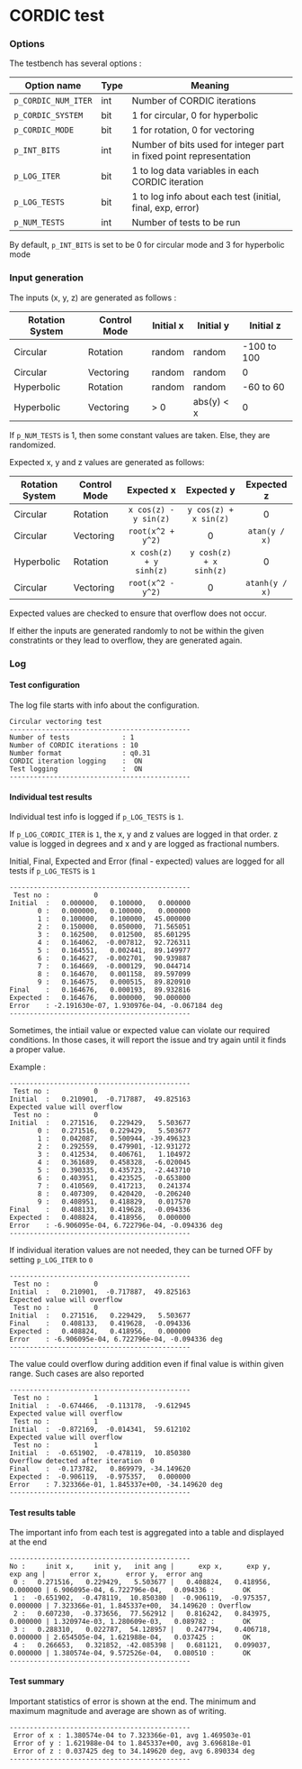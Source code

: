 # CORDIC test

### Options

The testbench has several options :

| Option name               | Type  | Meaning                           |
|---                        |---    |---                                |
| ```p_CORDIC_NUM_ITER```   | int   | Number of CORDIC iterations       |
| ```p_CORDIC_SYSTEM```     | bit   | 1 for circular, 0 for hyperbolic  |
| ```p_CORDIC_MODE```       | bit   | 1 for rotation, 0 for vectoring   |
| ```p_INT_BITS```          | int   | Number of bits used for integer part in fixed point representation |
| ```p_LOG_ITER```          | bit   | 1 to log data variables in each CORDIC iteration |
| ```p_LOG_TESTS```         | bit   | 1 to log info about each test (initial, final, exp, error) |
| ```p_NUM_TESTS```         | int   | Number of tests to be run         |

By default, ```p_INT_BITS``` is set to be 0 for circular mode and 3 for hyperbolic mode

### Input generation

The inputs (x, y, z) are generated as follows :

| Rotation System   | Control Mode  | Initial x     | Initial y     | Initial z     |
|---                |---            |---            |---            |---            |
| Circular          | Rotation      | random        | random        | -100 to 100   |
| Circular          | Vectoring     | random        | random        | 0             |
| Hyperbolic        | Rotation      | random        | random        | -60 to 60     |
| Hyperbolic        | Vectoring     | > 0           | abs(y) < x    | 0             |

If ```p_NUM_TESTS``` is 1, then some constant values are taken. Else, they are randomized. 

Expected x, y and z values are generated as follows:

| Rotation System   | Control Mode  | Expected x                    | Expected y    | Expected z    |
|---                |---            |:---:|:---:|:---:|
| Circular          | Rotation      | ```x cos(z) - y sin(z)``` | ```y cos(z) + x sin(z)``` | 0 |
| Circular          | Vectoring     | ```root(x^2 + y^2)``` | 0 | ```atan(y / x)``` |
| Hyperbolic        | Rotation      | ```x cosh(z) + y sinh(z)``` | ```y cosh(z) + x sinh(z)``` | 0 |
| Circular          | Vectoring     | ```root(x^2 - y^2)``` | 0 | ```atanh(y / x)``` |

Expected values are checked to ensure that overflow does not occur.

If either the inputs are generated randomly to not be within the given constratints or they lead to overflow, they are generated again.

### Log

#### Test configuration

The log file starts with info about the configuration.

```
Circular vectoring test
---------------------------------------------
Number of tests             : 1
Number of CORDIC iterations : 10
Number format               : q0.31
CORDIC iteration logging    :  ON
Test logging                :  ON
---------------------------------------------
```

#### Individual test results

Individual test info is logged if ```p_LOG_TESTS``` is ```1```.

If ```p_LOG_CORDIC_ITER``` is ```1```, the x, y and z values are logged in that order. z value is logged in degrees and x and y are logged as fractional numbers.

Initial, Final, Expected and Error (final - expected) values are logged for all tests if ```p_LOG_TESTS``` is ```1```

```
---------------------------------------------
 Test no :           0
Initial  :   0.000000,   0.100000,   0.000000
       0 :   0.000000,   0.100000,   0.000000
       1 :   0.100000,   0.100000,  45.000000
       2 :   0.150000,   0.050000,  71.565051
       3 :   0.162500,   0.012500,  85.601295
       4 :   0.164062,  -0.007812,  92.726311
       5 :   0.164551,   0.002441,  89.149977
       6 :   0.164627,  -0.002701,  90.939887
       7 :   0.164669,  -0.000129,  90.044714
       8 :   0.164670,   0.001158,  89.597099
       9 :   0.164675,   0.000515,  89.820910
Final    :   0.164676,   0.000193,  89.932816
Expected :   0.164676,   0.000000,  90.000000
Error    : -2.191630e-07, 1.930976e-04, -0.067184 deg
---------------------------------------------
```

Sometimes, the intiail value or expected value can violate our required conditions. In those cases, it will report the issue and try again until it finds a proper value.

Example :

```
---------------------------------------------
 Test no :           0
Initial  :   0.210901,  -0.717887,  49.825163
Expected value will overflow
 Test no :           0
Initial  :   0.271516,   0.229429,   5.503677
       0 :   0.271516,   0.229429,   5.503677
       1 :   0.042087,   0.500944, -39.496323
       2 :   0.292559,   0.479901, -12.931272
       3 :   0.412534,   0.406761,   1.104972
       4 :   0.361689,   0.458328,  -6.020045
       5 :   0.390335,   0.435723,  -2.443710
       6 :   0.403951,   0.423525,  -0.653800
       7 :   0.410569,   0.417213,   0.241374
       8 :   0.407309,   0.420420,  -0.206240
       9 :   0.408951,   0.418829,   0.017570
Final    :   0.408133,   0.419628,  -0.094336
Expected :   0.408824,   0.418956,   0.000000
Error    : -6.906095e-04, 6.722796e-04, -0.094336 deg
---------------------------------------------
```

If individual iteration values are not needed, they can be turned OFF by setting ```p_LOG_ITER``` to ```0```

```
---------------------------------------------
 Test no :           0
Initial  :   0.210901,  -0.717887,  49.825163
Expected value will overflow
 Test no :           0
Initial  :   0.271516,   0.229429,   5.503677
Final    :   0.408133,   0.419628,  -0.094336
Expected :   0.408824,   0.418956,   0.000000
Error    : -6.906095e-04, 6.722796e-04, -0.094336 deg
---------------------------------------------
```

The value could overflow during addition even if final value is within given range. Such cases are also reported

```
---------------------------------------------
 Test no :           1
Initial  :  -0.674466,  -0.113178,  -9.612945
Expected value will overflow
 Test no :           1
Initial  :  -0.872169,  -0.014341,  59.612102
Expected value will overflow
 Test no :           1
Initial  :  -0.651902,  -0.478119,  10.850380
Overflow detected after iteration  0
Final    :  -0.173782,   0.869979, -34.149620
Expected :  -0.906119,  -0.975357,   0.000000
Error    : 7.323366e-01, 1.845337e+00, -34.149620 deg
---------------------------------------------
```

#### Test results table

The important info from each test is aggregated into a table and displayed at the end

```
---------------------------------------------
No :     init x,     init y,   init ang |      exp x,      exp y,     exp ang |      error x,      error y,  error ang
 0 :   0.271516,   0.229429,   5.503677 |   0.408824,   0.418956,    0.000000 | 6.906095e-04, 6.722796e-04,   0.094336 :       OK
 1 :  -0.651902,  -0.478119,  10.850380 |  -0.906119,  -0.975357,    0.000000 | 7.323366e-01, 1.845337e+00,  34.149620 : Overflow
 2 :   0.607230,  -0.373656,  77.562912 |   0.816242,   0.843975,    0.000000 | 1.320974e-03, 1.280609e-03,   0.089782 :       OK
 3 :   0.288310,   0.022787,  54.128957 |   0.247794,   0.406718,    0.000000 | 2.654505e-04, 1.621988e-04,   0.037425 :       OK
 4 :   0.266653,   0.321852, -42.085398 |   0.681121,   0.099037,    0.000000 | 1.380574e-04, 9.572526e-04,   0.080510 :       OK
---------------------------------------------
```

#### Test summary

Important statistics of error is shown at the end. The minimum and maximum magnitude and average are shown as of writing.

```
---------------------------------------------
 Error of x : 1.380574e-04 to 7.323366e-01, avg 1.469503e-01
 Error of y : 1.621988e-04 to 1.845337e+00, avg 3.696818e-01
 Error of z : 0.037425 deg to 34.149620 deg, avg 6.890334 deg
---------------------------------------------
```


